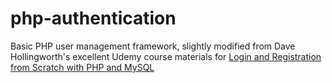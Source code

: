 # php-authentication
Basic PHP user management framework, slightly modified from Dave Hollingworth's excellent Udemy course materials for [Login and Registration from Scratch with PHP and MySQL](https://www.udemy.com/authentication-from-scratch-with-php-and-mysql/learn/v4/overview)
